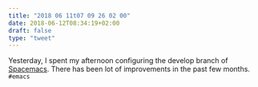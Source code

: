 ```yaml
---
title: "2018 06 11t07 09 26 02 00"
date: 2018-06-12T08:34:19+02:00
draft: false
type: "tweet"
---
```

Yesterday, I spent my afternoon configuring the develop branch of [Spacemacs](http://spacemacs.org). There has been lot of improvements in the past few months. `#emacs`
